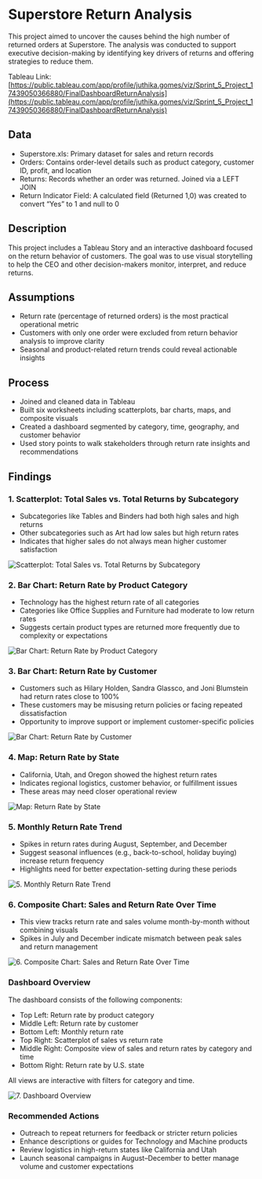 # Superstore Return Analysis

This project aimed to uncover the causes behind the high number of returned orders at Superstore. The analysis was conducted to support executive decision-making by identifying key drivers of returns and offering strategies to reduce them.

Tableau Link:[https://public.tableau.com/app/profile/juthika.gomes/viz/Sprint_5_Project_17439050366880/FinalDashboardReturnAnalysis](https://public.tableau.com/app/profile/juthika.gomes/viz/Sprint_5_Project_17439050366880/FinalDashboardReturnAnalysis)

## Data

* Superstore.xls: Primary dataset for sales and return records
* Orders: Contains order-level details such as product category, customer ID, profit, and location
* Returns: Records whether an order was returned. Joined via a LEFT JOIN
* Return Indicator Field: A calculated field (Returned 1,0) was created to convert “Yes” to 1 and null to 0

## Description

This project includes a Tableau Story and an interactive dashboard focused on the return behavior of customers. The goal was to use visual storytelling to help the CEO and other decision-makers monitor, interpret, and reduce returns.

## Assumptions

* Return rate (percentage of returned orders) is the most practical operational metric
* Customers with only one order were excluded from return behavior analysis to improve clarity
* Seasonal and product-related return trends could reveal actionable insights

## Process

* Joined and cleaned data in Tableau
* Built six worksheets including scatterplots, bar charts, maps, and composite visuals
* Created a dashboard segmented by category, time, geography, and customer behavior
* Used story points to walk stakeholders through return rate insights and recommendations  

## Findings

### 1. Scatterplot: Total Sales vs. Total Returns by Subcategory

* Subcategories like Tables and Binders had both high sales and high returns
* Other subcategories such as Art had low sales but high return rates
* Indicates that higher sales do not always mean higher customer satisfaction

![Scatterplot: Total Sales vs. Total Returns by Subcategory](1_Total_Sales_vs_Total_Return.png)

### 2. Bar Chart: Return Rate by Product Category

* Technology has the highest return rate of all categories
* Categories like Office Supplies and Furniture had moderate to low return rates
* Suggests certain product types are returned more frequently due to complexity or expectations

![Bar Chart: Return Rate by Product Category](2_Bar_Chart_Return_Rate_by_Product_Category.png.png)  

### 3. Bar Chart: Return Rate by Customer

* Customers such as Hilary Holden, Sandra Glassco, and Joni Blumstein had return rates close to 100%
* These customers may be misusing return policies or facing repeated dissatisfaction
* Opportunity to improve support or implement customer-specific policies

![Bar Chart: Return Rate by Customer ](3_Bar_Chart_Return_Rate_by_Customer.png)  

### 4. Map: Return Rate by State

* California, Utah, and Oregon showed the highest return rates
* Indicates regional logistics, customer behavior, or fulfillment issues
* These areas may need closer operational review

![Map: Return Rate by State](4_Map_Return_Rate_by_State.png)  

### 5. Monthly Return Rate Trend

* Spikes in return rates during August, September, and December  
* Suggest seasonal influences (e.g., back-to-school, holiday buying) increase return frequency  
* Highlights need for better expectation-setting during these periods

![5. Monthly Return Rate Trend](5_Monthly_Return_Rate_Trend.png)

### 6. Composite Chart: Sales and Return Rate Over Time

* This view tracks return rate and sales volume month-by-month without combining visuals  
* Spikes in July and December indicate mismatch between peak sales and return management

![6. Composite Chart: Sales and Return Rate Over Time](6_Sales_and_Return_Rate_Over_Time.png)  

### Dashboard Overview

The dashboard consists of the following components:

* Top Left: Return rate by product category
* Middle Left: Return rate by customer
* Bottom Left: Monthly return rate
* Top Right: Scatterplot of sales vs return rate
* Middle Right: Composite view of sales and return rates by category and time
* Bottom Right: Return rate by U.S. state

All views are interactive with filters for category and time.
  
![7. Dashboard Overview](7_Dashboard_Overview.png)

### Recommended Actions

* Outreach to repeat returners for feedback or stricter return policies
* Enhance descriptions or guides for Technology and Machine products
* Review logistics in high-return states like California and Utah
* Launch seasonal campaigns in August–December to better manage volume and customer expectations
